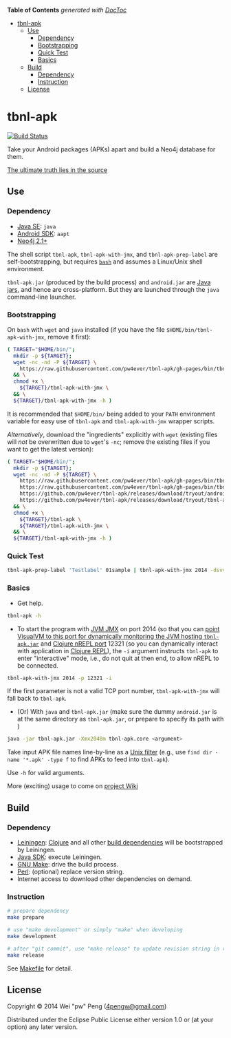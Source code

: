 <!-- START doctoc generated TOC please keep comment here to allow auto update -->
<!-- DON'T EDIT THIS SECTION, INSTEAD RE-RUN doctoc TO UPDATE -->
**Table of Contents**  *generated with [DocToc](http://doctoc.herokuapp.com/)*

- [tbnl-apk](#tbnl-apk)
  - [Use](#use)
    - [Dependency](#dependency)
    - [Bootstrapping](#bootstrapping)
    - [Quick Test](#quick-test)
    - [Basics](#basics)
  - [Build](#build)
    - [Dependency](#dependency-1)
    - [Instruction](#instruction)
  - [License](#license)

<!-- END doctoc generated TOC please keep comment here to allow auto update -->

# tbnl-apk 

[![Build Status](https://travis-ci.org/pw4ever/tbnl-apk.svg?branch=travis)](https://travis-ci.org/pw4ever/tbnl-apk?branch=travis)

Take your Android packages (APKs) apart and build a Neo4j database for them.

[The ultimate truth lies in the source](http://pw4ever.github.io/tbnl-apk/docs/uberdoc.html)

## Use

### Dependency

* [Java SE](http://www.oracle.com/technetwork/java/javase/downloads/index.html): `java`
* [Android SDK](https://developer.android.com/sdk/index.html): `aapt`
* [Neo4j 2.1+](http://neo4j.com/)

The shell script `tbnl-apk`, `tbnl-apk-with-jmx`, and `tbnl-apk-prep-label` are self-bootstrapping, but requires [`bash`](https://www.gnu.org/software/bash/) and assumes a Linux/Unix shell environment.

`tbnl-apk.jar` (produced by the build process) and `android.jar` are [Java jars](https://en.wikipedia.org/wiki/JAR_%28file_format%29), and hence are cross-platform. But they are launched through the `java` command-line launcher.

### Bootstrapping

On `bash` with `wget` and `java` installed (if you have the file `$HOME/bin/tbnl-apk-with-jmx`, remove it first):

```sh
( TARGET="$HOME/bin/";
  mkdir -p ${TARGET};
  wget -nc -nd -P ${TARGET} \
    https://raw.githubusercontent.com/pw4ever/tbnl-apk/gh-pages/bin/tbnl-apk-with-jmx \
  && \
  chmod +x \
    ${TARGET}/tbnl-apk-with-jmx \
  && \
  ${TARGET}/tbnl-apk-with-jmx -h )
```

It is recommended that `$HOME/bin/` being added to your `PATH` environment variable for easy use of `tbnl-apk` and `tbnl-apk-with-jmx` wrapper scripts.

*Alternatively*, download the "ingredients" explicitly with `wget` (existing files will *not* be overwritten due to `wget`'s `-nc`; remove the existing files if you want to get the latest version):

```sh
( TARGET="$HOME/bin/";
  mkdir -p ${TARGET};
  wget -nc -nd -P ${TARGET} \
    https://raw.githubusercontent.com/pw4ever/tbnl-apk/gh-pages/bin/tbnl-apk \
    https://raw.githubusercontent.com/pw4ever/tbnl-apk/gh-pages/bin/tbnl-apk-with-jmx \
    https://github.com/pw4ever/tbnl-apk/releases/download/tryout/android.jar \
    https://github.com/pw4ever/tbnl-apk/releases/download/tryout/tbnl-apk.jar \
  && \
  chmod +x \
    ${TARGET}/tbnl-apk \
    ${TARGET}/tbnl-apk-with-jmx \
  && \
  ${TARGET}/tbnl-apk-with-jmx -h )
```

### Quick Test

```sh
tbnl-apk-prep-label 'Testlabel' 01sample | tbnl-apk-with-jmx 2014 -dsvvv
```

### Basics

* Get help.

```sh
tbnl-apk -h
```

* To start the program with [JVM JMX](http://docs.oracle.com/javase/8/docs/technotes/guides/visualvm/jmx_connections.html) on port 2014 (so that you can [point VisualVM to this port for dynamically monitoring the JVM hosting `tbnl-apk.jar`](http://theholyjava.wordpress.com/2012/09/21/visualvm-monitoring-remote-jvm-over-ssh-jmx-or-not/) and [Clojure nREPL port](https://github.com/clojure/tools.nrepl) 12321 (so you can dynamically interact with application in [Clojure REPL](https://www.youtube.com/watch?v=fnn8JeKfzWY)), the `-i` argument instructs `tbnl-apk` to enter "interactive" mode, i.e., do not quit at then end, to allow nREPL to be connected.

```sh
tbnl-apk-with-jmx 2014 -p 12321 -i
```

If the first parameter is not a valid TCP port number, `tbnl-apk-with-jmx` will fall back to `tbnl-apk`.

* (Or) With `java` and `tbnl-apk.jar` (make sure the dummy `android.jar` is at the same directory as `tbnl-apk.jar`, or prepare to specify its path with <argument>)
```sh
java -jar tbnl-apk.jar -Xmx2048m tbnl-apk.core <argument> 
```

Take input APK file names line-by-line as a [Unix filter](https://en.wikipedia.org/wiki/Filter_(software)#Unix) (e.g., use `find dir -name '*.apk' -type f` to find APKs to feed into `tbnl-apk`).

Use `-h` for valid arguments.

More (exciting) usage to come on [project Wiki](https://github.com/pw4ever/tbnl-apk/wiki)


## Build

### Dependency

* [Leiningen](http://leiningen.org/): [Clojure](http://clojure.org/) and all other [build dependencies](https://github.com/pw4ever/tbnl-apk/blob/github/project.clj) will be bootstrapped by Leiningen.
* [Java SDK](http://www.oracle.com/technetwork/java/javase/downloads/): execute Leiningen.
* [GNU Make](https://www.gnu.org/software/make/): drive the build process.
* [Perl](http://www.perl.org/): (optional) replace version string.
* Internet access to download other dependencies on demand.

### Instruction

```sh
# prepare dependency
make prepare

# use "make development" or simply "make" when developing
make development

# after "git commit", use "make release" to update revision string in release
make release
```

See [Makefile](https://github.com/pw4ever/tbnl-apk/blob/gh-pages/Makefile) for detail.

## License

Copyright © 2014 Wei "pw" Peng (4pengw@gmail.com)

Distributed under the Eclipse Public License either version 1.0 or (at
your option) any later version.
